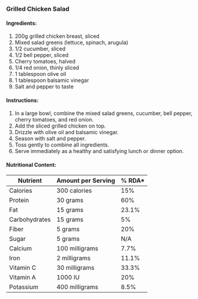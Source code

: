 ### Grilled Chicken Salad

#### Ingredients:

1. 200g grilled chicken breast, sliced
2. Mixed salad greens (lettuce, spinach, arugula)
3. 1/2 cucumber, sliced
4. 1/2 bell pepper, sliced
5. Cherry tomatoes, halved
6. 1/4 red onion, thinly sliced
7. 1 tablespoon olive oil
8. 1 tablespoon balsamic vinegar
9. Salt and pepper to taste

#### Instructions:

1. In a large bowl, combine the mixed salad greens, cucumber, bell pepper, cherry tomatoes, and red onion.
2. Add the sliced grilled chicken on top.
3. Drizzle with olive oil and balsamic vinegar.
4. Season with salt and pepper.
5. Toss gently to combine all ingredients.
6. Serve immediately as a healthy and satisfying lunch or dinner option.

#### Nutritional Content:

| Nutrient      | Amount per Serving | % RDA* |
| ------------- | ------------------ | ------ |
| Calories      | 300 calories       | 15%    |
| Protein       | 30 grams           | 60%    |
| Fat           | 15 grams           | 23.1%  |
| Carbohydrates | 15 grams           | 5%     |
| Fiber         | 5 grams            | 20%    |
| Sugar         | 5 grams            | N/A    |
| Calcium       | 100 milligrams     | 7.7%   |
| Iron          | 2 milligrams       | 11.1%  |
| Vitamin C     | 30 milligrams      | 33.3%  |
| Vitamin A     | 1000 IU            | 20%    |
| Potassium     | 400 milligrams     | 8.5%   |